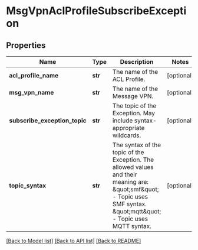 # MsgVpnAclProfileSubscribeException

## Properties
Name | Type | Description | Notes
------------ | ------------- | ------------- | -------------
**acl_profile_name** | **str** | The name of the ACL Profile. | [optional] 
**msg_vpn_name** | **str** | The name of the Message VPN. | [optional] 
**subscribe_exception_topic** | **str** | The topic of the Exception. May include syntax-appropriate wildcards. | [optional] 
**topic_syntax** | **str** | The syntax of the topic of the Exception. The allowed values and their meaning are:      \&quot;smf\&quot; - Topic uses SMF syntax.     \&quot;mqtt\&quot; - Topic uses MQTT syntax.  | [optional] 

[[Back to Model list]](../README.md#documentation-for-models) [[Back to API list]](../README.md#documentation-for-api-endpoints) [[Back to README]](../README.md)


